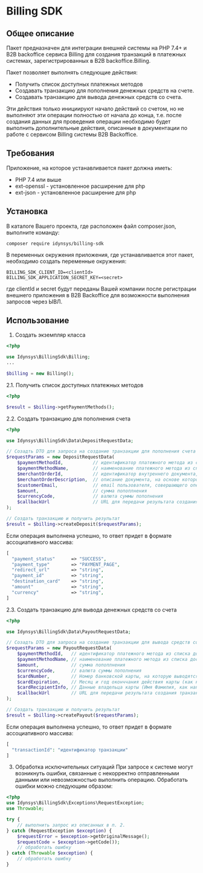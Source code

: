 # Billing SDK

## Общее описание

Пакет предназначен для интеграции внешней системы на PHP 7.4+ и B2B backoffice сервиса Billing 
для создания транзакций в платежных системах, зарегистрированных в B2B backoffice.Billing.

Пакет позволяет выполнять следующие действия:
- Получить список доступных платежных методов
- Создавать транзакцию для пополнения денежных средств на счете. 
- Создавать транзакцию для вывода денежных средств со счета.

Эти действия только инициируют начало действий со счетом, но не выполняют эти операции полностью от начала до конца, 
т.е. после создания данных для проведения операции необходимо будет выполнить дополнительные действия, описанные в 
документации по работе с сервисом Billing системы B2B Backoffice.

## Требования

Приложение, на которое устанавливается пакет должна иметь:

- PHP 7.4 или выше
- ext-openssl - установленное расширение для php
- ext-json - установленное расширение для php

## Установка

В каталоге Вашего проекта, где расположен файл composer.json,  выполните команду:
```
composer require idynsys/billing-sdk
```

В переменных окружения приложения, где устанавливается этот пакет, необходимо создать 
переменные окружения:
```dotenv
BILLING_SDK_CLIENT_ID=<clientId>
BILLING_SDK_APPLICATION_SECRET_KEY=<secret>
```
где clientId и secret будут переданы Вашей компании после регистрации внешнего 
приложения в B2B Backoffice для возможности выполнения запросов через ЫВЛ.

## Использование

1. Создать экземпляр класса 

```php
<?php

use Idynsys\BillingSdk\Billing;
...

$billing = new Billing();
```

2.1. Получить список доступных платежных методов
```php
<?php

$result = $billing->getPaymentMethods();
```

2.2. Создать транзакцию для пополнения счета
```php
<?php

use Idynsys\BillingSdk\Data\DepositRequestData;

// Созадть DTO для запроса на создание транзакции для пополнения счета
$requestParams = new DepositRequestData(
    $paymentMethodId,           // идентификатор платежного метода из списка доступных платежных методов
    $paymentMethodName,         // наименование платежного метода из списка доступных платежных методов
    $merchantOrderId,           // идентификатор внутреннего документа, на основе которого создается транзакция
    $merchantOrderDescription,  // описание документа, на основе которого созадется транзакция
    $customerEmail,             // email пользователя, совершающего операцию
    $amount,                    // сумма попоплнения
    $currencyCode,              // валюта суммы пополнения
    $callbackUrl                // URL для передачи результата создания транзакции в B2B backoffice
);

// Создать транзакцию и получить результат
$result = $billing->createDeposit($requestParams);
```
Если операция выполнена успешно, то ответ придет в формате ассоциативного массива:
```php
[
  "payment_status"      => "SUCCESS",
  "payment_type"        => "PAYMENT_PAGE",
  "redirect_url"        => "string",
  "payment_id"          => "string",
  "destination_card"    => "string",
  "amount"              => "string",
  "currency"            => "string",
]
```

2.3. Создать транзакцию для вывода денежных средств со счета
```php
<?php

use Idynsys\BillingSdk\Data\PayoutRequestData;

// Созадть DTO для запроса на создание транзакции для вывода средств со счета
$requestParams = new PayoutRequestData(
    $paymentMethodId,   // идентификатор платежного метода из списка доступных платежных методов
    $paymentMethodName, // наименование платежного метода из списка доступных платежных методов
    $amount,            // сумма попоплнения
    $currencyCode,      // валюта суммы пополнения
    $cardNumber,        // Номер банковской карты, на которую выводятся деньги
    $cardExpiration,    // Месяц и год оконччания действия карты (как написано на карте)
    $cardRecipientInfo, // Данные владельца карты (Имя Фамилия, как написано на карте)
    $callbackUrl        // URL для передачи результата создания транзакции в B2B backoffice
);

// Создать транзакцию и получить результат
$result = $billing->createPayout($requestParams);
```
Если операция выполнена успешно, то ответ придет в формате ассоциативного массива:
```php
[
  "transactionId": "идентификатор транзакции"
]
```
3. Обработка исключительных ситуаций
При запросе к системе могут возникнуть ошибки, связанные с некорректно отправленными данными
или невозможностью выполнить операцию. Обработать ошибки можно следующим образом:
```php
<?php
use Idynsys\BillingSdk\Exceptions\RequestException;
use Throwable;

try {
    // выполнить запрос из описанных в п. 2.
} catch (RequestException $exception) {
    $requestError = $exception->getOriginalMessage();
    $requestCode = $exception->getCode());
    // обработать ошибку
} catch (Throwable $exception) {
    // обработать ошибку
}
```